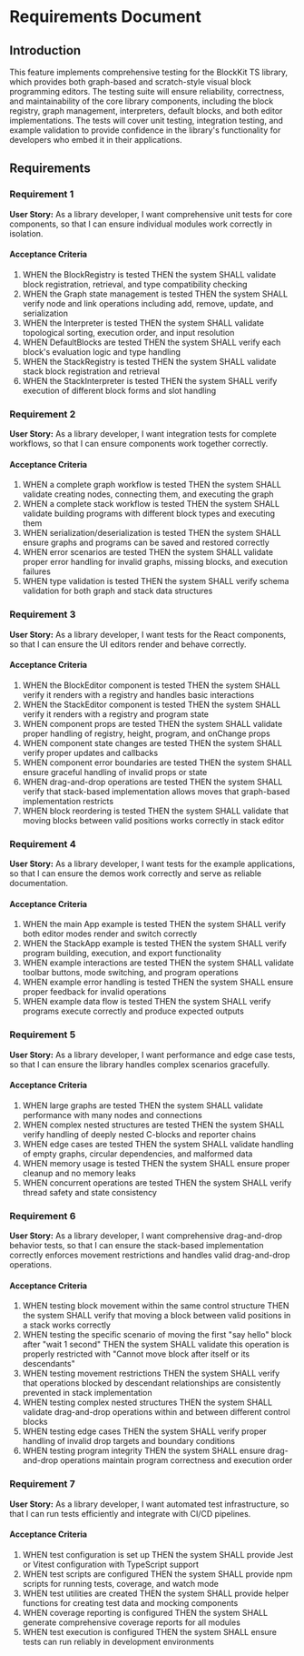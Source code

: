 # Requirements Document

## Introduction

This feature implements comprehensive testing for the BlockKit TS library, which provides both graph-based and scratch-style visual block programming editors. The testing suite will ensure reliability, correctness, and maintainability of the core library components, including the block registry, graph management, interpreters, default blocks, and both editor implementations. The tests will cover unit testing, integration testing, and example validation to provide confidence in the library's functionality for developers who embed it in their applications.

## Requirements

### Requirement 1

**User Story:** As a library developer, I want comprehensive unit tests for core components, so that I can ensure individual modules work correctly in isolation.

#### Acceptance Criteria

1. WHEN the BlockRegistry is tested THEN the system SHALL validate block registration, retrieval, and type compatibility checking
2. WHEN the Graph state management is tested THEN the system SHALL verify node and link operations including add, remove, update, and serialization
3. WHEN the Interpreter is tested THEN the system SHALL validate topological sorting, execution order, and input resolution
4. WHEN DefaultBlocks are tested THEN the system SHALL verify each block's evaluation logic and type handling
5. WHEN the StackRegistry is tested THEN the system SHALL validate stack block registration and retrieval
6. WHEN the StackInterpreter is tested THEN the system SHALL verify execution of different block forms and slot handling

### Requirement 2

**User Story:** As a library developer, I want integration tests for complete workflows, so that I can ensure components work together correctly.

#### Acceptance Criteria

1. WHEN a complete graph workflow is tested THEN the system SHALL validate creating nodes, connecting them, and executing the graph
2. WHEN a complete stack workflow is tested THEN the system SHALL validate building programs with different block types and executing them
3. WHEN serialization/deserialization is tested THEN the system SHALL ensure graphs and programs can be saved and restored correctly
4. WHEN error scenarios are tested THEN the system SHALL validate proper error handling for invalid graphs, missing blocks, and execution failures
5. WHEN type validation is tested THEN the system SHALL verify schema validation for both graph and stack data structures

### Requirement 3

**User Story:** As a library developer, I want tests for the React components, so that I can ensure the UI editors render and behave correctly.

#### Acceptance Criteria

1. WHEN the BlockEditor component is tested THEN the system SHALL verify it renders with a registry and handles basic interactions
2. WHEN the StackEditor component is tested THEN the system SHALL verify it renders with a registry and program state
3. WHEN component props are tested THEN the system SHALL validate proper handling of registry, height, program, and onChange props
4. WHEN component state changes are tested THEN the system SHALL verify proper updates and callbacks
5. WHEN component error boundaries are tested THEN the system SHALL ensure graceful handling of invalid props or state
6. WHEN drag-and-drop operations are tested THEN the system SHALL verify that stack-based implementation allows moves that graph-based implementation restricts
7. WHEN block reordering is tested THEN the system SHALL validate that moving blocks between valid positions works correctly in stack editor

### Requirement 4

**User Story:** As a library developer, I want tests for the example applications, so that I can ensure the demos work correctly and serve as reliable documentation.

#### Acceptance Criteria

1. WHEN the main App example is tested THEN the system SHALL verify both editor modes render and switch correctly
2. WHEN the StackApp example is tested THEN the system SHALL verify program building, execution, and export functionality
3. WHEN example interactions are tested THEN the system SHALL validate toolbar buttons, mode switching, and program operations
4. WHEN example error handling is tested THEN the system SHALL ensure proper feedback for invalid operations
5. WHEN example data flow is tested THEN the system SHALL verify programs execute correctly and produce expected outputs

### Requirement 5

**User Story:** As a library developer, I want performance and edge case tests, so that I can ensure the library handles complex scenarios gracefully.

#### Acceptance Criteria

1. WHEN large graphs are tested THEN the system SHALL validate performance with many nodes and connections
2. WHEN complex nested structures are tested THEN the system SHALL verify handling of deeply nested C-blocks and reporter chains
3. WHEN edge cases are tested THEN the system SHALL validate handling of empty graphs, circular dependencies, and malformed data
4. WHEN memory usage is tested THEN the system SHALL ensure proper cleanup and no memory leaks
5. WHEN concurrent operations are tested THEN the system SHALL verify thread safety and state consistency

### Requirement 6

**User Story:** As a library developer, I want comprehensive drag-and-drop behavior tests, so that I can ensure the stack-based implementation correctly enforces movement restrictions and handles valid drag-and-drop operations.

#### Acceptance Criteria

1. WHEN testing block movement within the same control structure THEN the system SHALL verify that moving a block between valid positions in a stack works correctly
2. WHEN testing the specific scenario of moving the first "say hello" block after "wait 1 second" THEN the system SHALL validate this operation is properly restricted with "Cannot move block after itself or its descendants"
3. WHEN testing movement restrictions THEN the system SHALL verify that operations blocked by descendant relationships are consistently prevented in stack implementation
4. WHEN testing complex nested structures THEN the system SHALL validate drag-and-drop operations within and between different control blocks
5. WHEN testing edge cases THEN the system SHALL verify proper handling of invalid drop targets and boundary conditions
6. WHEN testing program integrity THEN the system SHALL ensure drag-and-drop operations maintain program correctness and execution order

### Requirement 7

**User Story:** As a library developer, I want automated test infrastructure, so that I can run tests efficiently and integrate with CI/CD pipelines.

#### Acceptance Criteria

1. WHEN test configuration is set up THEN the system SHALL provide Jest or Vitest configuration with TypeScript support
2. WHEN test scripts are configured THEN the system SHALL provide npm scripts for running tests, coverage, and watch mode
3. WHEN test utilities are created THEN the system SHALL provide helper functions for creating test data and mocking components
4. WHEN coverage reporting is configured THEN the system SHALL generate comprehensive coverage reports for all modules
5. WHEN test execution is configured THEN the system SHALL ensure tests can run reliably in development environments